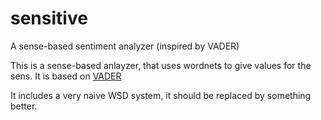 # sensitive
A sense-based sentiment analyzer (inspired by VADER)

This is a sense-based anlayzer, that uses wordnets to give values for the sens.
It is based on [VADER](https://github.com/cjhutto/vaderSentiment)

It includes a very naive WSD system, it should be replaced by something better.
